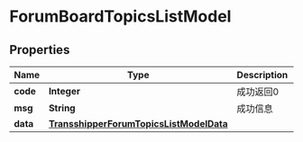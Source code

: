 
# ForumBoardTopicsListModel

## Properties
Name | Type | Description | Notes
------------ | ------------- | ------------- | -------------
**code** | **Integer** | 成功返回0 |  [optional]
**msg** | **String** | 成功信息 |  [optional]
**data** | [**TransshipperForumTopicsListModelData**](TransshipperForumTopicsListModelData.md) |  |  [optional]




